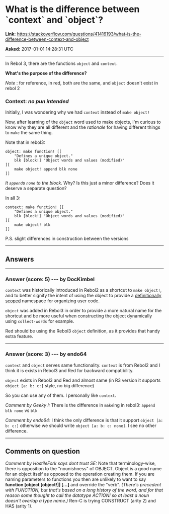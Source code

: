 # What is the difference between \`context\` and \`object\`?

**Link:**
<https://stackoverflow.com/questions/41416193/what-is-the-difference-between-context-and-object>

**Asked:** 2017-01-01 14:28:31 UTC

------------------------------------------------------------------------

In Rebol 3, there are the functions `object` and `context`.

**What\'s the purpose of the difference?**

*Note* : for reference, in red, both are the same, and `object` doesn\'t
exist in rebol 2

### Context: *no pun intended*

Initially, I was wondering why we had `context` instead of
`make object!`

Now, after learning of the `object` word used to make objects, I\'m
curious to know why they are all different and the *rationale* for
having different things to `make` the same thing.

Note that in rebol3:

    object: make function! [[
        "Defines a unique object."
        blk [block!] "Object words and values (modified)"
    ][
        make object! append blk none
    ]]

*It `append`s `none` to the block*. Why? Is this just a minor
difference? Does it deserve a separate question?

In all 3:

    context: make function! [[
        "Defines a unique object."
        blk [block!] "Object words and values (modified)"
    ][
        make object! blk
    ]]

P.S. slight differences in construction between the versions

------------------------------------------------------------------------

## Answers

------------------------------------------------------------------------

### Answer (score: 5) --- by DocKimbel

`context` was historically introduced in Rebol2 as a shortcut to
`make object!`, and to better signify the intent of using the object to
provide a [definitionally
scoped](https://stackoverflow.com/a/21964858/2081311) namespace for
organizing user code.

`object` was added in Rebol3 in order to provide a more natural name for
the shortcut and be more useful when constructing the object dynamically
using `collect-words` for example.

Red should be using the Rebol3 `object` definition, as it provides that
handy extra feature.

------------------------------------------------------------------------

### Answer (score: 3) --- by endo64

`context` and `object` serves same functionality. `context` is from
Rebol2 and I think it is exists in Rebol3 and Red for backward
compatibility.

`object` exists in Rebol3 and Red and almost same (in R3 version it
supports `object [a: b: c:]` style, no big difference)

So you can use any of them. I personally like `context`.

*Comment by Geeky I:* There is the difference in `make`ing in rebol3:
`append blk none` vs `blk`

*Comment by endo64:* I think the only difference is that it support
`object [a: b: c:]` otherwise we should write `object [a: b: c: none]`.
I see no other difference.

------------------------------------------------------------------------

## Comments on question

*Comment by HostileFork says dont trust SE:* Note that terminology-wise,
there is opposition to the \"nounishness\" of OBJECT. Object is a good
name for an object itself as opposed to the operation creating them. If
you are naming parameters to functions you then are unlikely to want to
say **function \[object \[object!\]\] \[\...\]** and override the
\"verb\". *(There\'s precedent with FUNCTION, but that\'s based on a
long history of the word, and for that reason some thought to call the
datatype ACTION! so at least a noun doesn\'t overlap a type name.)*
Ren-C is trying CONSTRUCT (arity 2) and HAS (arity 1).
